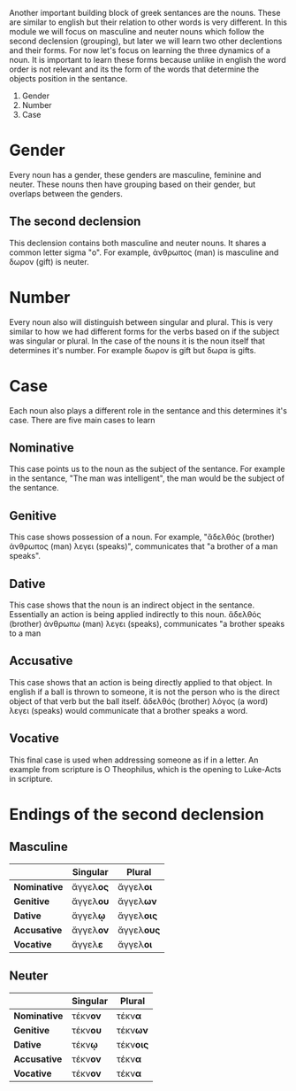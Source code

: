 Another important building block of greek sentances are the nouns. These are similar to english but their relation to other words is very different. In this module we will focus on masculine and neuter nouns which follow the second declension (grouping), but later we will learn two other declentions and their forms. For now let's focus on learning the three dynamics of a noun. It is important to learn these forms because unlike in english the word order is not relevant and its the form of the words that determine the objects position in the sentance.

1. Gender
2. Number
3. Case

# Gender
Every noun has a gender, these genders are masculine, feminine and neuter. These nouns then have grouping based on their gender, but overlaps between the genders.

## The second declension
This declension contains both masculine and neuter nouns. It shares a common letter sigma "ο". For example, ἀνθρωπος (man) is masculine and δωρον (gift) is neuter.

# Number
Every noun also will distinguish between singular and plural. This is very similar to how we had different forms for the verbs based on if the subject was singular or plural. In the case of the nouns it is the noun itself that determines it's number. For example δωρον is gift but δωρα is gifts.

# Case
Each noun also plays a different role in the sentance and this determines it's case. There are five main cases to learn

## Nominative 
This case points us to the noun as the subject of the sentance. For example in the sentance, "The man was intelligent", the man would be the subject of the sentance.
## Genitive
This case shows possession of a noun. For example, "ἄδελθός (brother) ἀνθρωπος (man) λεγει (speaks)", communicates that "a brother of a man speaks".
## Dative
This case shows that the noun is an indirect object in the sentance. Essentially an action is being applied indirectly to this noun. ἄδελθός (brother) ἀνθρωπω (man) λεγει (speaks), communicates "a brother speaks to a man
## Accusative
This case shows that an action is being directly applied to that object. In english if a ball is thrown to someone, it is not the person who is the direct object of that verb but the ball itself. 
ἄδελθός (brother) λόγος (a word) λεγει (speaks) would communicate that a brother speaks a word.

## Vocative
This final case is used when addressing someone as if in a letter. An example from scripture is O Theophilus, which is the opening to  Luke-Acts in scripture.

# Endings of the second declension

## Masculine

|                 | Singular     | Plural       |
| --------------- | ------------ | ------------ |
| **Nominative**    | ἄγγελ**ος**  | ἄγγελ**οι**  |
| **Genitive**    | ἄγγελ**ου**  | ἄγγελ**ων**  |
| **Dative**      | ἄγγελ**ῳ**   | ἄγγελ**οις** |
| **Accusative**  | ἄγγελ**ον**  | ἄγγελ**ους** |
| **Vocative**    | ἄγγελ**ε**   | ἄγγελ**οι**  |

## Neuter

|                 | Singular     | Plural       |
| --------------- | ------------ | ------------ |
| **Nominative**  | τέκν**ον**   | τέκν**α**    |
| **Genitive**    | τέκν**ου**   | τέκν**ων**   |
| **Dative**      | τέκν**ῳ**    | τέκν**οις**  |
| **Accusative**  | τέκν**ον**   | τέκν**α**    |
| **Vocative**    | τέκν**ον**   | τέκν**α**    |
